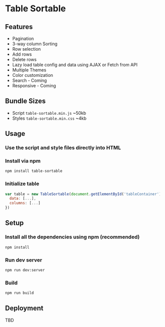 # Table Sortable

## Features

- Pagination
- 3-way column Sorting
- Row selection
- Add rows
- Delete rows
- Lazy load table config and data using AJAX or Fetch from API
- Multiple Themes
- Color customization
- Search - Coming
- Responsive - Coming

## Bundle Sizes

- Script `table-sortable.min.js` ~50kb
- Styles `table-sortable.min.css` ~4kb

## Usage

### Use the script and style files directly into HTML

### Install via npm

```sh
npm install table-sortable
```

### Initialize table

```js
var table = new TableSortable(document.getElementById('tableContainer'), {
  data: [...],
  columns: [...]
})
```

## Setup

### Install all the dependencies using npm (recommended)

```sh
npm install
```

### Run dev server

```sh
npm run dev:server
```

### Build

```sh
npm run build
```

## Deployment

TBD
